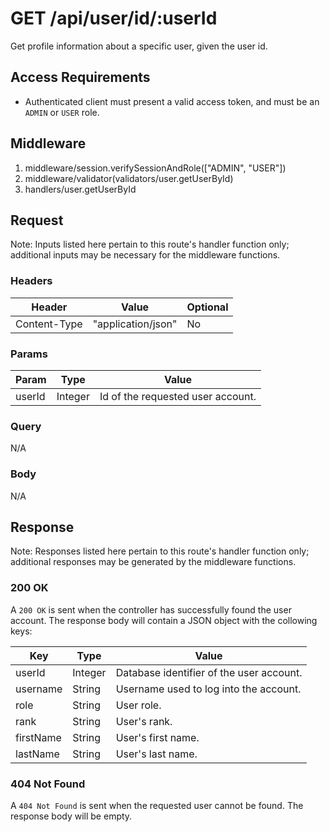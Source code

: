 # GET /api/user/id/:userId

Get profile information about a specific user, given the user id.

## Access Requirements

- Authenticated client must present a valid access token, and must be an `ADMIN` or `USER` role.

## Middleware

1. middleware/session.verifySessionAndRole(["ADMIN", "USER"])
2. middleware/validator(validators/user.getUserById)
3. handlers/user.getUserById

## Request

Note: Inputs listed here pertain to this route's handler function only; additional inputs may be necessary for the middleware functions.

### Headers

|Header|Value|Optional|
|-|-|-|
|Content-Type|"application/json"|No|

### Params

|Param|Type|Value|
|-|-|-|
|userId|Integer|Id of the requested user account.|

### Query

N/A

### Body

N/A

## Response

Note: Responses listed here pertain to this route's handler function only; additional responses may be generated by the middleware functions.

### 200 OK

A `200 OK` is sent when the controller has successfully found the user account.  The response body will contain a JSON object with the collowing keys:

|Key|Type|Value|
|-|-|-|
|userId|Integer|Database identifier of the user account.|
|username|String|Username used to log into the account.|
|role|String|User role.|
|rank|String|User's rank.|
|firstName|String|User's first name.|
|lastName|String|User's last name.|

### 404 Not Found

A `404 Not Found` is sent when the requested user cannot be found.  The response body will be empty.